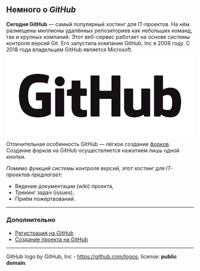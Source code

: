 ## Немного о ***GitHub***

**Сегодня GitHub** — самый популярный хостинг для IT-проектов. На нём размещены миллионы удалённых репозиториев как небольших команд, так и крупных компаний.
Этот веб-сервис работает на основе системы контроля версий Git. Его запустила компания GitHub, Inc в 2008 году. С 2018 года владельцем GitHub является Microsoft.

![github-logo](GitHub_Logo.png)

Отличительная особенность GitHub — лёгкое создание [форков](fork.md). Создание форков на GitHub осуществляется нажатием лишь одной кнопки.

*Помимо функций системы контроля версий, этот хостинг для IT-проектов предлагает:*
+ Ведение документации (wiki) проекта,
+ Трекинг задач (issues),
+ Приём пожертвований.

---
### Дополнительно
+ [Регистрация на GitHub](reg.md)   
+ [Создание проекта на GitHub](github-project.md)

---
GitHub logo by GitHub, Inc - https://github.com/logos, license:  **public domain**.